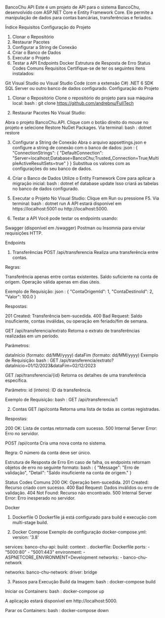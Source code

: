 BancoChu API
Este é um projeto de API para o sistema BancoChu, desenvolvido com ASP.NET Core e Entity Framework Core. Ele permite a manipulação de dados para contas bancárias, transferências e feriados.

Índice
Requisitos
Configuração do Projeto
1. Clonar o Repositório
2. Restaurar Pacotes
3. Configurar a String de Conexão
4. Criar o Banco de Dados
5. Executar o Projeto
6. Testar a API
Endpoints
Docker
Estrutura de Resposta de Erro
Status Codes Comuns
Requisitos
Certifique-se de ter os seguintes itens instalados:

Git
Visual Studio ou Visual Studio Code (com a extensão C#)
.NET 6 SDK
SQL Server ou outro banco de dados configurado.
Configuração do Projeto
1. Clonar o Repositório
Clone o repositório do projeto para sua máquina local:
bash : git clone https://github.com/andrebnu/FullTech

2. Restaurar Pacotes
No Visual Studio:

Abra o projeto BancoChu.API.
Clique com o botão direito do mouse no projeto e selecione Restore NuGet Packages.
Via terminal:
bash : dotnet restore

3. Configurar a String de Conexão
Abra o arquivo appsettings.json e configure a string de conexão com o banco de dados:
json : {
  "ConnectionStrings": {
    "DefaultConnection": "Server=localhost;Database=BancoChu;Trusted_Connection=True;MultipleActiveResultSets=true"
  }
}
Substitua os valores com as configurações do seu banco de dados.

4. Criar o Banco de Dados
Utilize o Entity Framework Core para aplicar a migração inicial:
bash : dotnet ef database update
Isso criará as tabelas no banco de dados configurado.

5. Executar o Projeto
No Visual Studio:
 Clique em Run ou pressione F5.
Via terminal: 
 bash : dotnet run
A API estará disponível em https://localhost:5001 ou http://localhost:5000.

6. Testar a API
Você pode testar os endpoints usando:

Swagger (disponível em /swagger)
Postman ou Insomnia para enviar requisições HTTP.

Endpoints
1. Transferências
POST /api/transferencia
Realiza uma transferência entre contas.

Regras:

Transferência apenas entre contas existentes.
Saldo suficiente na conta de origem.
Operação válida apenas em dias úteis.

Exemplo de Requisição:
json : {
  "ContaOrigemId": 1,
  "ContaDestinoId": 2,
  "Valor": 100.0
}

Respostas:

201 Created: Transferência bem-sucedida.
400 Bad Request: Saldo insuficiente, contas inválidas, ou operação em feriado/fim de semana.

GET /api/transferencia/extrato
Retorna o extrato de transferências realizadas em um período.

Parâmetros:

dataInicio (formato: dd/MM/yyyy)
dataFim (formato: dd/MM/yyyy)
Exemplo de Requisição:
bash : GET /api/transferencia/extrato?dataInicio=01/12/2023&dataFim=02/12/2023

GET /api/transferencia/{id}
Retorna os detalhes de uma transferência específica.

Parâmetro:
id (inteiro): ID da transferência.

Exemplo de Requisição:
bash : GET /api/transferencia/1

2. Contas
GET /api/conta
Retorna uma lista de todas as contas registradas.

Respostas:

200 OK: Lista de contas retornada com sucesso.
500 Internal Server Error: Erro no servidor.

POST /api/conta
Cria uma nova conta no sistema.

Regra: O número da conta deve ser único.

Estrutura de Resposta de Erro
Em caso de falha, os endpoints retornam objetos de erro no seguinte formato:
bash : {
  "Message": "Erro de validação",
  "Detail": "Saldo insuficiente na conta de origem."
}

Status Codes Comuns
200 OK: Operação bem-sucedida.
201 Created: Recurso criado com sucesso.
400 Bad Request: Dados inválidos ou erro de validação.
404 Not Found: Recurso não encontrado.
500 Internal Server Error: Erro inesperado no servidor.

Docker
1. Dockerfile
O Dockerfile já está configurado para build e execução com multi-stage build.

2. Docker Compose
Exemplo de configuração docker-compose.yml:
version: '3.8'

services:
  banco-chu-api:
    build:
      context: .
      dockerfile: Dockerfile
    ports:
      - "5000:80"
      - "5001:443"
    environment:
      - ASPNETCORE_ENVIRONMENT=Development
    networks:
      - banco-chu-network

networks:
  banco-chu-network:
    driver: bridge

3. Passos para Execução
Build da Imagem:
bash : docker-compose build

Iniciar os Containers:
bash : docker-compose up

A aplicação estará disponível em http://localhost:5000.

Parar os Containers:
bash : docker-compose down


